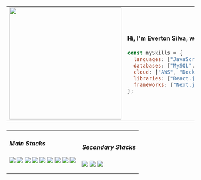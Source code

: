<table>
<tr>
<td width="50%">
<img src="https://imgur.com/SUMpzEU.png" width="300"/>
</td>
<td width="50%">
  
<h4>Hi, I'm Everton Silva, welcome to my GitHub.</h4>
  
```javascript
const mySkills = {
  languages: ["JavaScript", "TypeScript", "PHP", "Python"],
  databases: ["MySQL", "PostgreSQL", "Firebase", "Supabase"],
  cloud: ["AWS", "Docker"],
  libraries: ["React.js", "Tailwind CSS", "Shadcn/ui, StyledComponents" ],
  frameworks: ["Next.js", "Node.js", ".NET", "Vite"]
};
```
</td>
</tr>
</table>
<table style="display: flex; align-items: center">
  <tr>
    <td>
  <div>
  <h5>Main Stacks</h5>
  <img height:"4em" src="https://img.shields.io/badge/React-20232A?style=for-the-badge&logo=react&logoColor=61DAFB"/> 
  <img height:"4em" src="https://img.shields.io/badge/JavaScript-323330?style=for-the-badge&logo=javascript&logoColor=F7DF1E"/> 
  <img height:"4em" src="https://img.shields.io/badge/Tailwind_CSS-38B2AC?style=for-the-badge&logo=tailwind-css&logoColor=white"/> 
  <img height:"4em" src="https://img.shields.io/badge/next.js-000000?style=for-the-badge&logo=nextdotjs&logoColor=white"/> 
  <img height:"4em" src="https://img.shields.io/badge/TypeScript-007ACC?style=for-the-badge&logo=typescript&logoColor=white"/> 
  <img height:"4em" src="https://img.shields.io/badge/Node-007ACC?style=for-the-badge&logo=nodedotjs&logoColor=white"/> 
  <img height:"4em" src="https://img.shields.io/badge/mySQL-007ACC?style=for-the-badge&logo=mysql&logoColor=white"/> 
  <img height:"4em" src="https://img.shields.io/badge/Php-007ACC?style=for-the-badge&logo=php&logoColor=white"/> 
  <img height:"4em" src="https://img.shields.io/badge/MUI-%230081CB.svg?style=for-the-badge&logo=mui&logoColor=white"/>
 </div>
 <br/>
    </td>
<td>
 <div>
   <h5>Secondary Stacks</h5>
  <img height:"4em" src="https://img.shields.io/badge/.NET-512BD4?style=for-the-badge&logo=dotnet&logoColor=white"/> 
  <img height:"4em" src="https://img.shields.io/badge/dbeaver-382923?style=for-the-badge&logo=dbeaver&logoColor=whitee"/>
  <img height:"4em" src="https://img.shields.io/badge/Vite-B73BFE?style=for-the-badge&logo=vite&logoColor=FFD62E"/>
 </div>
    </td>
  </tr>
</table>
